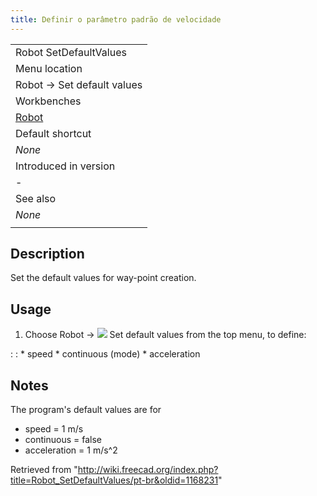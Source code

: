 ```yaml
---
title: Definir o parâmetro padrão de velocidade
---
```

|  |
| --- |
| Robot SetDefaultValues |
| Menu location |
| Robot → Set default values |
| Workbenches |
| [Robot](/Robot_Workbench "Robot Workbench") |
| Default shortcut |
| *None* |
| Introduced in version |
| - |
| See also |
| *None* |
|  |

## Description

Set the default values for way-point creation.

## Usage

1. Choose Robot → ![](/images/Robot_SetDefaultValues.svg) Set default values from the top menu, to define:

:   :   * speed
        * continuous (mode)
        * acceleration

## Notes

The program's default values are for

* speed = 1 m/s
* continuous = false
* acceleration = 1 m/s^2

Retrieved from "<http://wiki.freecad.org/index.php?title=Robot_SetDefaultValues/pt-br&oldid=1168231>"